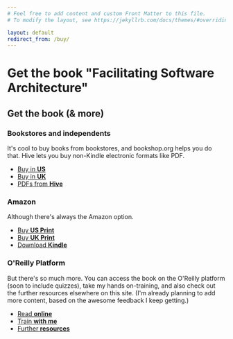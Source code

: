 ```yaml
---
# Feel free to add content and custom Front Matter to this file.
# To modify the layout, see https://jekyllrb.com/docs/themes/#overriding-theme-defaults

layout: default
redirect_from: /buy/
---
```


# Get the book "Facilitating Software Architecture"
  <h2>Get the book (& more)</h2>
  <h3>Bookstores and independents</h3>
  It's cool to buy books from bookstores, and bookshop.org helps you do that. Hive lets you buy non-Kindle electronic formats like PDF.
  <ul class="downloads">
    <li><a href="https://bookshop.org/a/107304/9781098151867" target="_blank" rel="noopener noreferrer">Buy in <strong>US</strong></a></li>
    <li><a href="https://uk.bookshop.org/p/books/facilitating-software-architecture/7686211?ean=9781098151867" target="_blank" rel="noopener noreferrer">Buy in <strong>UK</strong></a></li>
    <li><a href="https://www.hive.co.uk/Search/Keyword?keyword=facilitating%20software%20architecture&productType=0" target="_blank" rel="noopener noreferrer">PDFs from <strong>Hive</strong></a></li>
  </ul>
  <h3>Amazon</h3>
  Although there's always the Amazon option.
  <ul class="downloads">
    <li><a href="https://amzn.to/4exHqta" target="_blank" rel="noopener noreferrer">Buy <strong>US Print</strong></a></li>
    <li><a href="https://amzn.to/3NcUA2H" target="_blank" rel="noopener noreferrer">Buy <strong>UK Print</strong></a></li>
    <li><a href="https://amzn.to/3YLPgIU" target="_blank" rel="noopener noreferrer">Download <strong>Kindle</strong></a></li>
  </ul>
  <h3>O'Reilly Platform</h3>
  But there's so much more. You can access the book on the O'Reilly platform (soon to include quizzes), take my hands on-training, and also check out the further resources elsewhere on this site. (I'm already planning to add more content, based on the awesome feedback I keep getting.)
  <ul class="downloads">
    <li><a href="https://learning.oreilly.com/library/view/facilitating-software-architecture/9781098151850/" target="_blank" rel="noopener noreferrer">Read <strong>online</strong></a></li>
    <li><a href="https://learning.oreilly.com/live-events/architecture-decision-making-by-example/0636920080767/" target="_blank" rel="noopener noreferrer">Train <strong>with me</strong></a></li>
    <li><a href="./supportingmaterial/">Further <strong>resources</strong></a></li>
  </ul>
